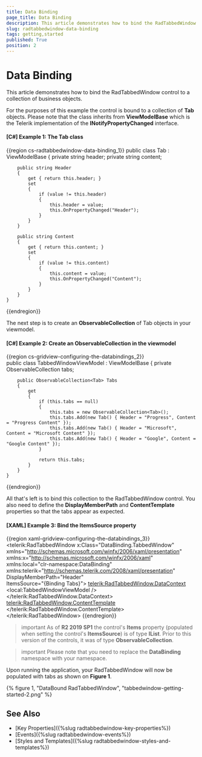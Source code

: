```yaml
---
title: Data Binding
page_title: Data Binding
description: This article demonstrates how to bind the RadTabbedWindow control to a collection of business objects.
slug: radtabbedwindow-data-binding
tags: getting,started
published: True
position: 2
---
```


# Data Binding

This article demonstrates how to bind the RadTabbedWindow control to a collection of business objects.

For the purposes of this example the control is bound to a collection of **Tab** objects. Please note that the class inherits from **ViewModelBase** which is the Telerik implementation of the **INotifyPropertyChanged** interface.

#### __[C#] Example 1: The Tab class__

{{region cs-radtabbedwindow-data-binding_1}}
    public class Tab : ViewModelBase
    {
        private string header;
        private string content;

        public string Header
        {
            get { return this.header; }
            set
            {
                if (value != this.header)
                {
                    this.header = value;
                    this.OnPropertyChanged("Header");
                }
            }
        }

        public string Content
        {
            get { return this.content; }
            set
            {
                if (value != this.content)
                {
                    this.content = value;
                    this.OnPropertyChanged("Content");
                }
            }
        }
    }
{{endregion}}

The next step is to create an __ObservableCollection__ of Tab objects in your viewmodel.

#### __[C#] Example 2: Create an ObservableCollection in the viewmodel__

{{region cs-gridview-configuring-the-databindings_2}}    
	public class TabbedWindowViewModel : ViewModelBase
    {
        private ObservableCollection<Tab> tabs;

        public ObservableCollection<Tab> Tabs
        {
            get
            {
                if (this.tabs == null)
                {
                    this.tabs = new ObservableCollection<Tab>();
                    this.tabs.Add(new Tab() { Header = "Progress", Content = "Progress Content" });
                    this.tabs.Add(new Tab() { Header = "Microsoft", Content = "Microsoft Content" });
                    this.tabs.Add(new Tab() { Header = "Google", Content = "Google Content" });
                }

                return this.tabs;
            }
        }
    }
{{endregion}}

All that's left is to bind this collection to the RadTabbedWindow control. You also need to define the **DisplayMemberPath** and **ContentTemplate** properties so that the tabs appear as expected.

#### __[XAML] Example 3: Bind the ItemsSource property__

{{region xaml-gridview-configuring-the-databindings_3}}
	<telerik:RadTabbedWindow x:Class="DataBinding.TabbedWindow"
                xmlns="http://schemas.microsoft.com/winfx/2006/xaml/presentation"
                xmlns:x="http://schemas.microsoft.com/winfx/2006/xaml"
                xmlns:local="clr-namespace:DataBinding"
                xmlns:telerik="http://schemas.telerik.com/2008/xaml/presentation" 
                DisplayMemberPath="Header"    
                ItemsSource="{Binding Tabs}">
        <telerik:RadTabbedWindow.DataContext>
            <local:TabbedWindowViewModel />
        </telerik:RadTabbedWindow.DataContext>
        <telerik:RadTabbedWindow.ContentTemplate>
            <DataTemplate>
                <TextBlock Text="{Binding Content}" />
            </DataTemplate>
        </telerik:RadTabbedWindow.ContentTemplate>
    </telerik:RadTabbedWindow>
{{endregion}}

>important As of **R2 2019 SP1** the control's **Items** property (populated when setting the control's **ItemsSource**) is of type **IList**. Prior to this version of the controls, it was of type **ObservableCollection<RadTabitem>**.

<!-- -->

>important Please note that you need to replace the **DataBinding** namespace with your namespace.

Upon running the application, your RadTabbedWindow will now be populated with tabs as shown on **Figure 1**.

{% figure 1, "DataBound RadTabbedWindow", "tabbedwindow-getting-started-2.png" %}

## See Also

* [Key Properties]({%slug radtabbedwindow-key-properties%})
* [Events]({%slug radtabbedwindow-events%})
* [Styles and Templates]({%slug radtabbedwindow-styles-and-templates%})